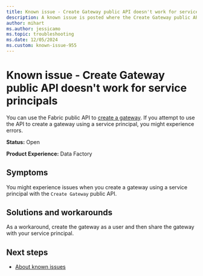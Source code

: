 ```yaml
---
title: Known issue - Create Gateway public API doesn't work for service principals
description: A known issue is posted where the Create Gateway public API doesn't work for service principals.
author: mihart
ms.author: jessicamo
ms.topic: troubleshooting  
ms.date: 12/05/2024
ms.custom: known-issue-955
---
```


# Known issue - Create Gateway public API doesn't work for service principals

You can use the Fabric public API to [create a gateway](/rest/api/fabric/core/gateways/create-gateway). If you attempt to use the API to create a gateway using a service principal, you might experience errors.

**Status:** Open

**Product Experience:** Data Factory

## Symptoms

You might experience issues when you create a gateway using a service principal with the `Create Gateway` public API.

## Solutions and workarounds

As a workaround, create the gateway as a user and then share the gateway with your service principal.

## Next steps

- [About known issues](https://support.fabric.microsoft.com/known-issues)
